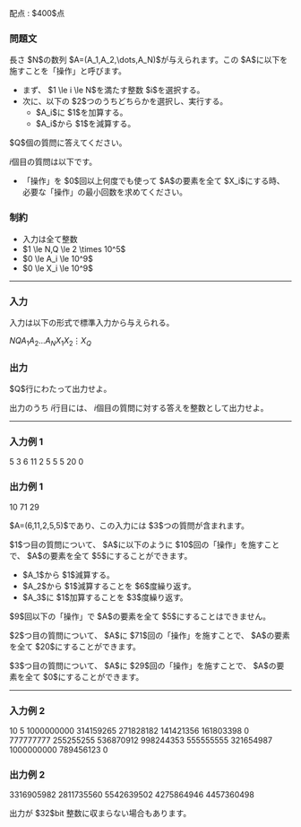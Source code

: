 
<div>

<span>

<span>

<p>
配点 : $400$点
</p>

<div>

<section>

### **問題文**

<p>
長さ $N$の数列 $A=(A_1,A_2,\dots,A_N)$が与えられます。この $A$に以下を施すことを「操作」と呼びます。
</p>

<ul>

<li>
まず、 $1 \le i \le N$を満たす整数 $i$を選択する。
</li>

<li>
次に、以下の $2$つのうちどちらかを選択し、実行する。
<ul>

<li>
$A_i$に $1$を加算する。
</li>

<li>
$A_i$から $1$を減算する。
</li>

</ul>

</li>

</ul>

<p>
$Q$個の質問に答えてください。

$i$個目の質問は以下です。
</p>

<ul>

<li>
「操作」を $0$回以上何度でも使って $A$の要素を全て $X_i$にする時、必要な「操作」の最小回数を求めてください。
</li>

</ul>

</section>

</div>

<div>

<section>

### **制約**

<ul>

<li>
入力は全て整数
</li>

<li>
$1 \le N,Q \le 2 \times 10^5$
</li>

<li>
$0 \le A_i \le 10^9$
</li>

<li>
$0 \le X_i \le 10^9$
</li>

</ul>

</section>

</div>

---

<div>

<div>

<section>

### **入力**

<p>
入力は以下の形式で標準入力から与えられる。
</p>

<div>

$N$$Q$$A_1$$A_2$$\dots$$A_N$$X_1$$X_2$$\vdots$$X_Q$
</div>

</section>

</div>

<div>

<section>

### **出力**

<p>
$Q$行にわたって出力せよ。

出力のうち $i$行目には、 $i$個目の質問に対する答えを整数として出力せよ。
</p>

</section>

</div>

</div>

---

<div>

<section>

### **入力例 1**

<div>

5 3
6 11 2 5 5
5
20
0

</div>

</section>

</div>

<div>

<section>

### **出力例 1**

<div>

10
71
29

</div>

<p>
$A=(6,11,2,5,5)$であり、この入力には $3$つの質問が含まれます。
</p>

<p>
$1$つ目の質問について、 $A$に以下のように $10$回の「操作」を施すことで、 $A$の要素を全て $5$にすることができます。
</p>

<ul>

<li>
$A_1$から $1$減算する。
</li>

<li>
$A_2$から $1$減算することを $6$度繰り返す。
</li>

<li>
$A_3$に $1$加算することを $3$度繰り返す。
</li>

</ul>

<p>
$9$回以下の「操作」で $A$の要素を全て $5$にすることはできません。
</p>

<p>
$2$つ目の質問について、 $A$に $71$回の「操作」を施すことで、 $A$の要素を全て $20$にすることができます。
</p>

<p>
$3$つ目の質問について、 $A$に $29$回の「操作」を施すことで、 $A$の要素を全て $0$にすることができます。
</p>

</section>

</div>

---

<div>

<section>

### **入力例 2**

<div>

10 5
1000000000 314159265 271828182 141421356 161803398 0 777777777 255255255 536870912 998244353
555555555
321654987
1000000000
789456123
0

</div>

</section>

</div>

<div>

<section>

### **出力例 2**

<div>

3316905982
2811735560
5542639502
4275864946
4457360498

</div>

<p>
出力が $32$bit 整数に収まらない場合もあります。
</p>

</section>

</div>

</span>

</span>

</div>
